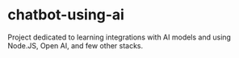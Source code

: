 # chatbot-using-ai
Project dedicated to learning integrations with AI models and using Node.JS, Open AI, and few other stacks.
